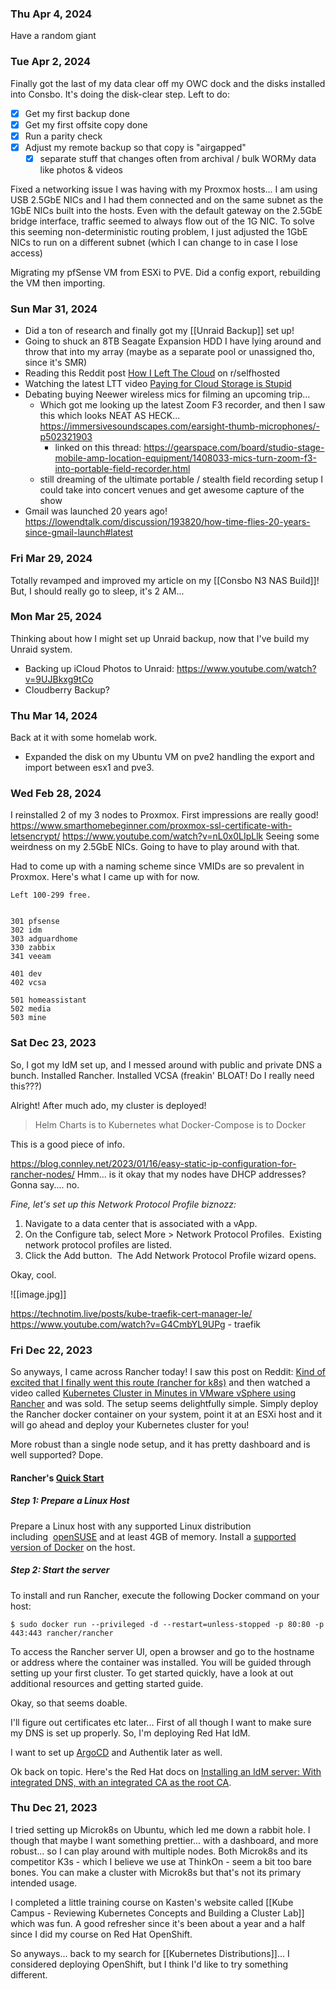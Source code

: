 ### Thu Apr 4, 2024
Have a random giant 
### Tue Apr 2, 2024
Finally got the last of my data clear off my OWC dock and the disks installed into Consbo.  It's doing the disk-clear step.
Left to do:
- [x] Get my first backup done
- [x] Get my first offsite copy done
- [x] Run a parity check
- [x] Adjust my remote backup so that copy is "airgapped"
	- [x] separate stuff that changes often from archival / bulk WORMy data like photos & videos

Fixed a networking issue I was having with my Proxmox hosts... I am using USB 2.5GbE NICs and I had them connected and on the same subnet as the 1GbE NICs built into the hosts.  Even with the default gateway on the 2.5GbE bridge interface, traffic seemed to always flow out of the 1G NIC.  To solve this seeming non-deterministic routing problem, I just adjusted the 1GbE NICs to run on a different subnet (which I can change to in case I lose access)

Migrating my pfSense VM from ESXi to PVE.  Did a config export, rebuilding the VM then importing.
### Sun Mar 31, 2024
- Did a ton of research and finally got my [[Unraid Backup]] set up!
- Going to shuck an 8TB Seagate Expansion HDD I have lying around and throw that into my array (maybe as a separate pool or unassigned tho, since it's SMR)
- Reading this Reddit post [How I Left The Cloud](https://www.reddit.com/r/selfhosted/comments/196nke8/how_i_left_the_cloud/) on r/selfhosted
- Watching the latest LTT video [Paying for Cloud Storage is Stupid](https://www.youtube.com/watch?v=QsM6b5yix0U)
- Debating buying Neewer wireless mics for filming an upcoming trip...
	- Which got me looking up the latest Zoom F3 recorder, and then I saw this which looks NEAT AS HECK... https://immersivesoundscapes.com/earsight-thumb-microphones/-p502321903
		- linked on this thread: https://gearspace.com/board/studio-stage-mobile-amp-location-equipment/1408033-mics-turn-zoom-f3-into-portable-field-recorder.html
	- still dreaming of the ultimate portable / stealth field recording setup I could take into concert venues and get awesome capture of the show
- Gmail was launched 20 years ago!  https://lowendtalk.com/discussion/193820/how-time-flies-20-years-since-gmail-launch#latest
### Fri Mar 29, 2024
Totally revamped and improved my article on my [[Consbo N3 NAS Build]]!  But, I should really go to sleep, it's 2 AM...
### Mon Mar 25, 2024
Thinking about how I might set up Unraid backup, now that I've build my Unraid system.
- Backing up iCloud Photos to Unraid: https://www.youtube.com/watch?v=9UJBkxg9tCo
- Cloudberry Backup?
### Thu Mar 14, 2024
Back at it with some homelab work.
- Expanded the disk on my Ubuntu VM on pve2 handling the export and import between esx1 and pve3.
### Wed Feb 28, 2024
I reinstalled 2 of my 3 nodes to Proxmox.  First impressions are really good!
https://www.smarthomebeginner.com/proxmox-ssl-certificate-with-letsencrypt/
https://www.youtube.com/watch?v=nL0x0LIpLlk
Seeing some weirdness on my 2.5GbE NICs.  Going to have to play around with that.

Had to come up with a naming scheme since VMIDs are so prevalent in Proxmox.  Here's what I came up with for now. 

```
Left 100-299 free.


301 pfsense
302 idm
303 adguardhome
330 zabbix
341 veeam

401 dev
402 vcsa

501 homeassistant
502 media
503 mine

```
### Sat Dec 23, 2023
So, I got my IdM set up, and I messed around with public and private DNS a bunch.
Installed Rancher.  Installed VCSA (freakin' BLOAT!  Do I really need this???)

Alright!  After much ado, my cluster is deployed!

> Helm Charts is to Kubernetes what Docker-Compose is to Docker

This is a good piece of info.

https://blog.connley.net/2023/01/16/easy-static-ip-configuration-for-rancher-nodes/
Hmm... is it okay that my nodes have DHCP addresses?  Gonna say.... no.

*Fine, let's set up this Network Protocol Profile biznozz:*
1. Navigate to a data center that is associated with a vApp. 
2. On the Configure tab, select More > Network Protocol Profiles. 
    Existing network protocol profiles are listed. 
3. Click the Add button. 
    The Add Network Protocol Profile wizard opens.

Okay, cool.

![[image.jpg]]

https://technotim.live/posts/kube-traefik-cert-manager-le/
https://www.youtube.com/watch?v=G4CmbYL9UPg - traefik
### Fri Dec 22, 2023
So anyways, I came across Rancher today!  I saw this post on Reddit: [Kind of excited that I finally went this route (rancher for k8s)](https://www.reddit.com/r/homelab/comments/18lz733/kind_of_excited_that_i_finally_went_this_route/) and then watched a video called [Kubernetes Cluster in Minutes in VMware vSphere using Rancher](https://www.youtube.com/watch?v=lKzkgmR6A2A) and was sold.  The setup seems delightfully simple.  Simply deploy the Rancher docker container on your system, point it at an ESXi host and it will go ahead and deploy your Kubernetes cluster for you!

More robust than a single node setup, and it has pretty dashboard and is well supported?  Dope.
#### Rancher's [Quick Start](https://www.rancher.com/quick-start)
##### Step 1: Prepare a Linux Host
Prepare a Linux host with any supported Linux distribution including  [openSUSE](https://www.opensuse.org/) and at least 4GB of memory. Install a [supported version of Docker](https://rancher.com/docs/rancher/v2.x/en/installation/requirements/?_gl=1*1u09mn1*_ga*NTI0MDAzNTU3LjE3MDMyMTUyNTM.*_ga_Y7SFXF9L00*MTcwMzIxNTI1My4xLjEuMTcwMzIxNTI1OS41NC4wLjA.#operating-systems-and-container-runtime-requirements) on the host.
##### Step 2: Start the server
To install and run Rancher, execute the following Docker command on your host:
```
$ sudo docker run --privileged -d --restart=unless-stopped -p 80:80 -p 443:443 rancher/rancher
```
To access the Rancher server UI, open a browser and go to the hostname or address where the container was installed. You will be guided through setting up your first cluster. To get started quickly, have a look at out additional resources and getting started guide.

Okay, so that seems doable.

I'll figure out certificates etc later...
First of all though I want to make sure my DNS is set up properly.  So, I'm deploying Red Hat IdM.

I want to set up [ArgoCD](https://www.reddit.com/r/selfhosted/comments/10x7ayj/did_someone_say_overengineering/) and Authentik later as well.

Ok back on topic.  Here's the Red Hat docs on [Installing an IdM server: With integrated DNS, with an integrated CA as the root CA](https://access.redhat.com/documentation/en-us/red_hat_enterprise_linux/8/html/installing_identity_management/installing-an-ipa-server-with-integrated-dns_installing-identity-management).
### Thu Dec 21, 2023
I tried setting up Microk8s on Ubuntu, which led me down a rabbit hole.  I though that maybe I want something prettier... with a dashboard, and more robust... so I can play around with multiple nodes.  Both Microk8s and its competitor K3s - which I believe we use at ThinkOn - seem a bit too bare bones.  You can make a cluster with Microk8s but that's not its primary intended usage.

I completed a little training course on Kasten's website called [[Kube Campus - Reviewing Kubernetes Concepts and Building a Cluster Lab]] which was fun.  A good refresher since it's been about a year and a half since I did my course on Red Hat OpenShift.

So anyways... back to my search for [[Kubernetes Distributions]]... I considered deploying OpenShift, but I think I'd like to try something different.

